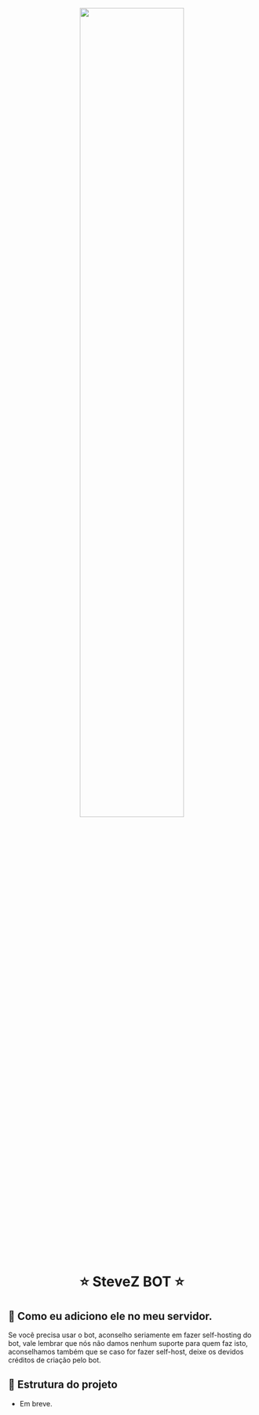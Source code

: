 
<p align="center">
<img width="65%" src="https://media.discordapp.net/attachments/751692287880462478/775113331043205120/Stuve_pica_reta.png">
<br>

<h1 align="center">⭐ SteveZ BOT ⭐</h1>

## 🤔 Como eu adiciono ele no meu servidor.

Se você precisa usar o bot, aconselho seriamente em fazer self-hosting do bot, vale lembrar que nós não damos nenhum suporte para quem faz isto, aconselhamos também que se caso for fazer self-host, deixe os devidos créditos de criação pelo bot.


## 📁 Estrutura do projeto
* Em breve.